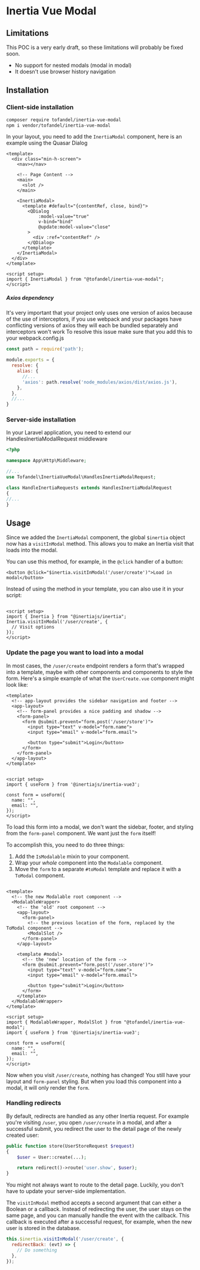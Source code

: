 # Inertia Vue Modal

## Limitations

This POC is a very early draft, so these limitations will probably be fixed soon.

* No support for nested modals (modal in modal)
* It doesn't use browser history navigation

## Installation

### Client-side installation

```bash
composer require tofandel/inertia-vue-modal
npm i vendor/tofandel/inertia-vue-modal
```

In your layout, you need to add the `InertiaModal` component, here is an example using the Quasar Dialog

```vue
<template>
  <div class="min-h-screen">
    <nav></nav>

    <!-- Page Content -->
    <main>
      <slot />
    </main>

    <InertiaModal>
      <template #default="{contentRef, close, bind}">
        <QDialog
            :model-value="true"
            v-bind="bind"
            @update:model-value="close"
        >
          <div :ref="contentRef" />
        </QDialog>
      </template>
    </InertiaModal>
  </div>
</template>

<script setup>
import { InertiaModal } from "@tofandel/inertia-vue-modal";
</script>
```

##### Axios dependency

It's very important that your project only uses one version of axios because of the use of interceptors, if you use webpack and your packages have conflicting versions of axios they will each be bundled separately and interceptors won't work
To resolve this issue make sure that you add this to your webpack.config.js
```js
const path = require('path');

module.exports = {
  resolve: {
    alias: {
      //...
      'axios': path.resolve('node_modules/axios/dist/axios.js'),
    },
  },
  //...
}
```

### Server-side installation

In your Laravel application, you need to extend our HandlesInertiaModalRequest middleware

```php
<?php

namespace App\Http\Middleware;

//...
use Tofandel\InertiaVueModal\HandlesInertiaModalRequest;

class HandleInertiaRequests extends HandlesInertiaModalRequest
{
//...
}
```

## Usage

Since we added the `InertiaModal` component, the global `$inertia` object now has a `visitInModal` method. This allows you to make an Inertia visit that loads into the modal.

You can use this method, for example, in the `@click` handler of a button:

```vue
<button @click="$inertia.visitInModal('/user/create')">Load in modal</button>
```

Instead of using the method in your template, you can also use it in your script:

```vue

<script setup>
import { Inertia } from "@inertiajs/inertia";
Inertia.visitInModal('/user/create', {
  // Visit options
});
</script>
```

### Update the page you want to load into a modal

In most cases, the `/user/create` endpoint renders a form that's wrapped into a template, maybe with other components and components to style the form. Here's a simple example of what the `UserCreate.vue` component might look like:

```vue
<template>
  <!-- app-layout provides the sidebar navigation and footer -->
  <app-layout>
    <!-- form-panel provides a nice padding and shadow -->
    <form-panel>
      <form @submit.prevent="form.post('/user/store')">
        <input type="text" v-model="form.name">
        <input type="email" v-model="form.email">

        <button type="submit">Login</button>
      </form>
    </form-panel>
  </app-layout>
</template>


<script setup>
import { useForm } from '@inertiajs/inertia-vue3';

const form = useForm({
  name: "",
  email: "",
});
</script>
```

To load this form into a modal, we don't want the sidebar, footer, and styling from the `form-panel` component. We want just the `form` itself!

To accomplish this, you need to do three things:

1. Add the `IsModalable` mixin to your component.
2. Wrap your *whole* component into the `Modalable` component.
3. Move the `form` to a separate `#toModal` template and replace it with a `ToModal` component.

```vue

<template>
  <!-- the new Modalable root component -->
  <ModalableWrapper>
    <!-- the 'old' root component -->
    <app-layout>
      <form-panel>
        <!-- the previous location of the form, replaced by the ToModal component -->
        <ModalSlot />
      </form-panel>
    </app-layout>

    <template #modal>
      <!-- the 'new' location of the form -->
      <form @submit.prevent="form.post('/user.store')">
        <input type="text" v-model="form.name">
        <input type="email" v-model="form.email">

        <button type="submit">Login</button>
      </form>
    </template>
  </ModalableWrapper>
</template>

<script setup>
import { ModalableWrapper, ModalSlot } from "@tofandel/inertia-vue-modal";
import { useForm } from '@inertiajs/inertia-vue3';

const form = useForm({
  name: "",
  email: "",
});
</script>
```

Now when you visit `/user/create`, nothing has changed! You still have your layout and `form-panel` styling. But when you load this component into a modal, it will only render the `form`.

### Handling redirects

By default, redirects are handled as any other Inertia request. For example you're visiting `/user`, you open `/user/create` in a modal, and after a successful submit, you redirect the user to the detail page of the newly created user:

```php
public function store(UserStoreRequest $request)
{
    $user = User::create(...);

    return redirect()->route('user.show', $user);
}
```

You might not always want to route to the detail page. Luckily, you don't have to update your server-side implementation.

The `visitInModal` method accepts a second argument that can either a Boolean or a callback. Instead of redirecting the user, the user stays on the same page, and you can manually handle the event with the callback. This callback is executed after a successful request, for example, when the new user is stored in the database.

```javascript
this.$inertia.visitInModal('/user/create', {
  redirectBack: (evt) => {
    // Do something
  },
});
```
